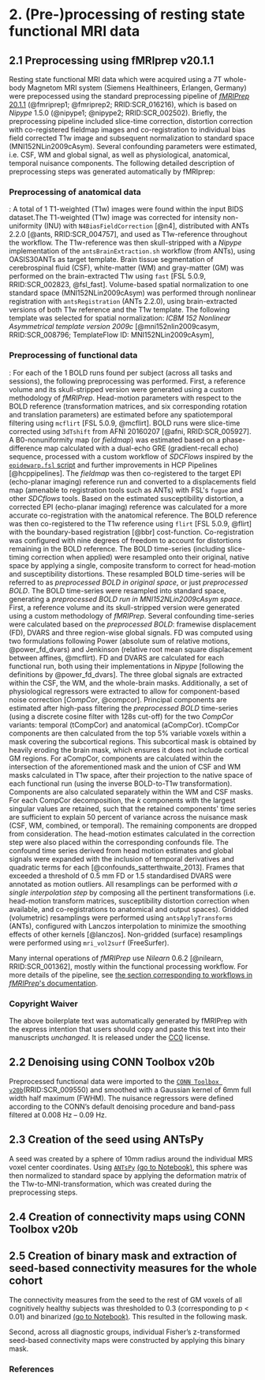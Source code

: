 # 2. (Pre-)processing of resting state functional MRI data

## 2.1 Preprocessing using fMRIprep v20.1.1

Resting state functional MRI data which were acquired using a 7T whole-body Magnetom MRI system (Siemens Healthineers, Erlangen, Germany) were prepocessed using the standard preprocessing pipeline of [*fMRIPrep* 20.1.1](http://fmriprep.readthedocs.io) (@fmriprep1; @fmriprep2; RRID:SCR_016216), which is based on *Nipype* 1.5.0 (@nipype1; @nipype2; RRID:SCR_002502). Briefly, the preprocessing pipeline included slice-time correction, distortion correction with co-registered fieldmap images and co-registration to individual bias field corrected T1w image and subsequent normalization to standard space (MNI152NLin2009cAsym). Several confounding parameters were estimated, i.e. CSF, WM and global signal, as well as physiological, anatomical, temporal nuisance components. The following detailed description of preprocessing steps was generated automatically by fMRIprep:

### Preprocessing of anatomical data 

: A total of 1 T1-weighted (T1w) images were found within the input
BIDS dataset.The T1-weighted (T1w) image was corrected for intensity non-uniformity (INU)
with `N4BiasFieldCorrection` [@n4], distributed with ANTs 2.2.0 [@ants, RRID:SCR_004757], and used as T1w-reference throughout the workflow.
The T1w-reference was then skull-stripped with a *Nipype* implementation of
the `antsBrainExtraction.sh` workflow (from ANTs), using OASIS30ANTs
as target template.
Brain tissue segmentation of cerebrospinal fluid (CSF),
white-matter (WM) and gray-matter (GM) was performed on
the brain-extracted T1w using `fast` [FSL 5.0.9, RRID:SCR_002823,
@fsl_fast].
Volume-based spatial normalization to one standard space (MNI152NLin2009cAsym) was performed through
nonlinear registration with `antsRegistration` (ANTs 2.2.0),
using brain-extracted versions of both T1w reference and the T1w template.
The following template was selected for spatial normalization:
*ICBM 152 Nonlinear Asymmetrical template version 2009c* [@mni152nlin2009casym, RRID:SCR_008796; TemplateFlow ID: MNI152NLin2009cAsym], 

### Preprocessing of functional data

: For each of the 1 BOLD runs found per subject (across all
tasks and sessions), the following preprocessing was performed.
First, a reference volume and its skull-stripped version were generated
using a custom methodology of *fMRIPrep*.
Head-motion parameters with respect to the BOLD reference
(transformation matrices, and six corresponding rotation and translation
parameters) are estimated before any spatiotemporal filtering using
`mcflirt` [FSL 5.0.9, @mcflirt].
BOLD runs were slice-time corrected using `3dTshift` from
AFNI 20160207 [@afni, RRID:SCR_005927].
A B0-nonuniformity map (or *fieldmap*) was estimated based on a phase-difference map
calculated with a dual-echo GRE (gradient-recall echo) sequence, processed with a
custom workflow of *SDCFlows* inspired by the
[`epidewarp.fsl` script](http://www.nmr.mgh.harvard.edu/~greve/fbirn/b0/epidewarp.fsl)
and further improvements in HCP Pipelines [@hcppipelines].
The *fieldmap* was then co-registered to the target EPI (echo-planar imaging)
reference run and converted to a displacements field map (amenable to registration
tools such as ANTs) with FSL's `fugue` and other *SDCflows* tools.
Based on the estimated susceptibility distortion, a corrected
EPI (echo-planar imaging) reference was calculated for a more
accurate co-registration with the anatomical reference.
The BOLD reference was then co-registered to the T1w reference using
`flirt` [FSL 5.0.9, @flirt] with the boundary-based registration [@bbr]
cost-function.
Co-registration was configured with nine degrees of freedom to account
for distortions remaining in the BOLD reference.
The BOLD time-series (including slice-timing correction when applied)
were resampled onto their original, native space by applying
a single, composite transform to correct for head-motion and
susceptibility distortions.
These resampled BOLD time-series will be referred to as *preprocessed
BOLD in original space*, or just *preprocessed BOLD*.
The BOLD time-series were resampled into standard space,
generating a *preprocessed BOLD run in MNI152NLin2009cAsym space*.
First, a reference volume and its skull-stripped version were generated
using a custom methodology of *fMRIPrep*.
Several confounding time-series were calculated based on the
*preprocessed BOLD*: framewise displacement (FD), DVARS and
three region-wise global signals.
FD was computed using two formulations following Power (absolute sum of
relative motions, @power_fd_dvars) and Jenkinson (relative root mean square
displacement between affines, @mcflirt).
FD and DVARS are calculated for each functional run, both using their
implementations in *Nipype* [following the definitions by @power_fd_dvars].
The three global signals are extracted within the CSF, the WM, and
the whole-brain masks.
Additionally, a set of physiological regressors were extracted to
allow for component-based noise correction [*CompCor*, @compcor].
Principal components are estimated after high-pass filtering the
*preprocessed BOLD* time-series (using a discrete cosine filter with
128s cut-off) for the two *CompCor* variants: temporal (tCompCor)
and anatomical (aCompCor).
tCompCor components are then calculated from the top 5% variable
voxels within a mask covering the subcortical regions.
This subcortical mask is obtained by heavily eroding the brain mask,
which ensures it does not include cortical GM regions.
For aCompCor, components are calculated within the intersection of
the aforementioned mask and the union of CSF and WM masks calculated
in T1w space, after their projection to the native space of each
functional run (using the inverse BOLD-to-T1w transformation). Components
are also calculated separately within the WM and CSF masks.
For each CompCor decomposition, the *k* components with the largest singular
values are retained, such that the retained components' time series are
sufficient to explain 50 percent of variance across the nuisance mask (CSF,
WM, combined, or temporal). The remaining components are dropped from
consideration.
The head-motion estimates calculated in the correction step were also
placed within the corresponding confounds file.
The confound time series derived from head motion estimates and global
signals were expanded with the inclusion of temporal derivatives and
quadratic terms for each [@confounds_satterthwaite_2013].
Frames that exceeded a threshold of 0.5 mm FD or 1.5 standardised DVARS
were annotated as motion outliers.
All resamplings can be performed with *a single interpolation
step* by composing all the pertinent transformations (i.e. head-motion
transform matrices, susceptibility distortion correction when available,
and co-registrations to anatomical and output spaces).
Gridded (volumetric) resamplings were performed using `antsApplyTransforms` (ANTs),
configured with Lanczos interpolation to minimize the smoothing
effects of other kernels [@lanczos].
Non-gridded (surface) resamplings were performed using `mri_vol2surf`
(FreeSurfer).


Many internal operations of *fMRIPrep* use
*Nilearn* 0.6.2 [@nilearn, RRID:SCR_001362],
mostly within the functional processing workflow.
For more details of the pipeline, see [the section corresponding
to workflows in *fMRIPrep*'s documentation](https://fmriprep.readthedocs.io/en/latest/workflows.html "FMRIPrep's documentation").


### Copyright Waiver

The above boilerplate text was automatically generated by fMRIPrep
with the express intention that users should copy and paste this
text into their manuscripts *unchanged*.
It is released under the [CC0](https://creativecommons.org/publicdomain/zero/1.0/) license.

## 2.2 Denoising using CONN Toolbox v20b

Preprocessed functional data were imported to the [`CONN Toolbox v20b`](www.nitrc.org/projects/conn)(RRID:SCR_009550) and smoothed with a Gaussian kernel of 6mm full width half maximum (FWHM). The nuisance regressors were defined according to the CONN’s default denoising procedure and band-pass filtered at 0.008 Hz – 0.09 Hz.

## 2.3 Creation of the seed using ANTsPy

A seed was created by a sphere of 10mm radius around the individual MRS voxel center coordinates. Using [`ANTsPy`](https://antspy.readthedocs.io/en/latest/) [(go to Notebook)](https://github.com/NeuroMET/Code_for_Paper_Myo-inositol_Goschel2021/blob/main/notebooks/Seed_from_MRSvoxels), this sphere was then normalized to standard space by applying the deformation matrix of the T1w-to-MNI-transformation, which was created during the preprocessing steps.

## 2.4 Creation of connectivity maps using CONN Toolbox v20b


## 2.5 Creation of binary mask and extraction of seed-based connectivity measures for the whole cohort 

The connectivity measures from the seed to the rest of GM voxels of all cognitively healthy subjects was thresholded to 0.3 (corresponding to p < 0.01) and binarized [(go to Notebook)](https://github.com/NeuroMET/Code_for_Paper_Myo-inositol_Goschel2021/blob/main/notebooks/Seed-based_connectivities.ipynb). This resulted in the following mask.

Second, across all diagnostic groups, individual Fisher’s z-transformed seed-based connectivity maps were constructed by applying this binary mask.

### References
